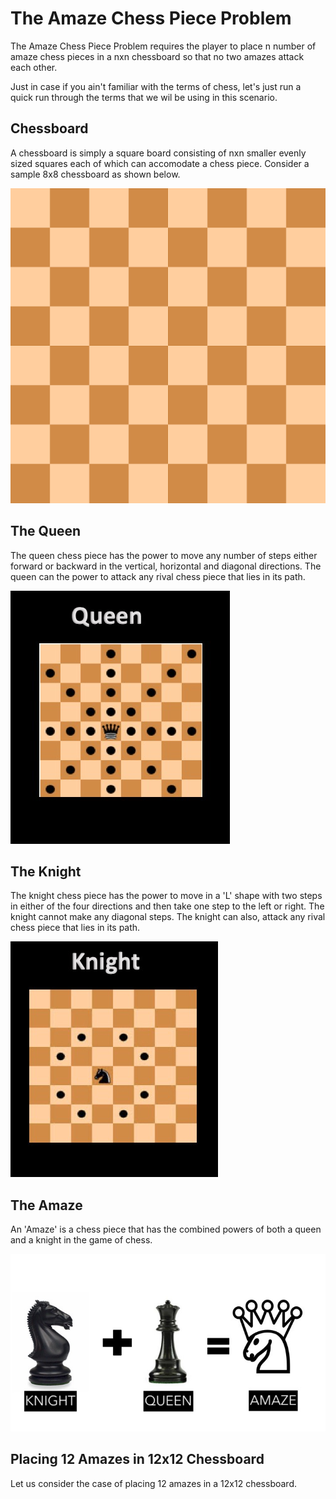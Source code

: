 # The Amaze Chess Piece Problem
  The Amaze Chess Piece Problem requires the player to place n number of amaze chess pieces in a nxn chessboard so that no two amazes attack each other.

Just in case if you ain't familiar with the terms of chess, let's just run a quick run through the terms that we wil be using in this scenario. 
## Chessboard
A chessboard is simply a square board consisting of nxn smaller evenly sized squares each of which can accomodate a chess piece.
Consider a sample 8x8 chessboard as shown below.

![](chessboard.png)


## The Queen
The queen chess piece has the power to move any number of steps either forward or backward in the vertical, horizontal and diagonal directions. The queen can the power to attack any rival chess piece that lies in its path.

![](queen.png)


## The Knight
The knight chess piece has the power to move in a 'L' shape with two steps in either of the four directions and then take one step to the left or right. The knight cannot make any diagonal steps. The knight can also, attack any rival chess piece that lies in its path.

![](knight.png)

## The Amaze
An 'Amaze' is a chess piece that has the combined powers of both a queen and a knight in the game of chess.

![](amaze.jpg)


## Placing 12 Amazes in 12x12 Chessboard
Let us consider the case of placing 12 amazes in a 12x12 chessboard.
  
